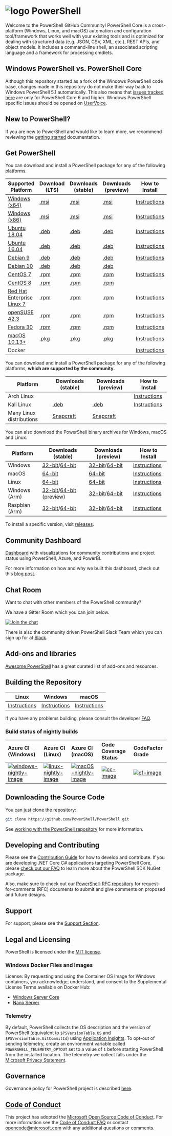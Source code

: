 # ![logo][] PowerShell

Welcome to the PowerShell GitHub Community!
PowerShell Core is a cross-platform (Windows, Linux, and macOS) automation and configuration tool/framework that works well with your existing tools and is optimized
for dealing with structured data (e.g. JSON, CSV, XML, etc.), REST APIs, and object models.
It includes a command-line shell, an associated scripting language and a framework for processing cmdlets.

[logo]: https://raw.githubusercontent.com/PowerShell/PowerShell/master/assets/ps_black_64.svg?sanitize=true

## Windows PowerShell vs. PowerShell Core

Although this repository started as a fork of the Windows PowerShell code base, changes made in this repository do not make their way back to Windows PowerShell 5.1 automatically.
This also means that [issues tracked here][issues] are only for PowerShell Core 6 and higher.
Windows PowerShell specific issues should be opened on [UserVoice][].

[issues]: https://github.com/PowerShell/PowerShell/issues
[UserVoice]: https://windowsserver.uservoice.com/forums/301869-powershell

## New to PowerShell?

If you are new to PowerShell and would like to learn more, we recommend reviewing the [getting started][] documentation.

[getting started]: https://github.com/PowerShell/PowerShell/tree/master/docs/learning-powershell

## Get PowerShell

You can download and install a PowerShell package for any of the following platforms.

| Supported Platform                         | Download (LTS)          | Downloads (stable)      | Downloads (preview)   | How to Install                |
| -------------------------------------------| ------------------------| ------------------------| ----------------------| ------------------------------|
| [Windows (x64)][corefx-win]                | [.msi][rl-windows-64]   | [.msi][rl-windows-64]   | [.msi][pv-windows-64] | [Instructions][in-windows]    |
| [Windows (x86)][corefx-win]                | [.msi][rl-windows-86]   | [.msi][rl-windows-86]   | [.msi][pv-windows-86] | [Instructions][in-windows]    |
| [Ubuntu 18.04][corefx-linux]               | [.deb][lts-ubuntu18]    | [.deb][rl-ubuntu18]     | [.deb][pv-ubuntu18]   | [Instructions][in-ubuntu18]   |
| [Ubuntu 16.04][corefx-linux]               | [.deb][lts-ubuntu16]    | [.deb][rl-ubuntu16]     | [.deb][pv-ubuntu16]   | [Instructions][in-ubuntu16]   |
| [Debian 9][corefx-linux]                   | [.deb][lts-debian9]     | [.deb][rl-debian9]      | [.deb][pv-debian9]    | [Instructions][in-deb9]       |
| [Debian 10][corefx-linux]                  | [.deb][lts-debian10]    | [.deb][rl-debian10]     | [.deb][pv-debian10]   |                               |
| [CentOS 7][corefx-linux]                   | [.rpm][lts-centos]      | [.rpm][rl-centos]       | [.rpm][pv-centos]     | [Instructions][in-centos]     |
| [CentOS 8][corefx-linux]                   | [.rpm][lts-centos8]     | [.rpm][rl-centos8]      | [.rpm][pv-centos8]    |                               |
| [Red Hat Enterprise Linux 7][corefx-linux] | [.rpm][lts-centos]      | [.rpm][rl-centos]       | [.rpm][pv-centos]     | [Instructions][in-rhel7]      |
| [openSUSE 42.3][corefx-linux]              | [.rpm][lts-centos]      | [.rpm][rl-centos]       | [.rpm][pv-centos]     | [Instructions][in-opensuse]   |
| [Fedora 30][corefx-linux]                  | [.rpm][lts-centos]      | [.rpm][rl-centos]       | [.rpm][pv-centos]     | [Instructions][in-fedora]     |
| [macOS 10.13+][corefx-macos]               | [.pkg][lts-macos]       | [.pkg][rl-macos]        | [.pkg][pv-macos]      | [Instructions][in-macos]      |
| Docker                                     |                         |                         |                       | [Instructions][in-docker]     |

You can download and install a PowerShell package for any of the following platforms, **which are supported by the community.**

| Platform                 | Downloads (stable)      | Downloads (preview)           | How to Install                |
| -------------------------| ------------------------| ----------------------------- | ------------------------------|
| Arch Linux               |                         |                               | [Instructions][in-archlinux]  |
| Kali Linux               | [.deb][rl-ubuntu16]     | [.deb][pv-ubuntu16]           | [Instructions][in-kali]       |
| Many Linux distributions | [Snapcraft][rl-snap]    | [Snapcraft][pv-snap]          |                               |

You can also download the PowerShell binary archives for Windows, macOS and Linux.

| Platform       | Downloads (stable)                                  | Downloads (preview)                             | How to Install                                 |
| ---------------| --------------------------------------------------- | ------------------------------------------------| -----------------------------------------------|
| Windows        | [32-bit][rl-winx86-zip]/[64-bit][rl-winx64-zip]     | [32-bit][pv-winx86-zip]/[64-bit][pv-winx64-zip] | [Instructions][in-windows-zip]                 |
| macOS          | [64-bit][rl-macos-tar]                              | [64-bit][pv-macos-tar]                          | [Instructions][in-tar-macos]                   |
| Linux          | [64-bit][rl-linux-tar]                              | [64-bit][pv-linux-tar]                          | [Instructions][in-tar-linux]                   |
| Windows (Arm)  | [32-bit][rl-winarm]/[64-bit][rl-winarm64] (preview) | [32-bit][pv-winarm]/[64-bit][pv-winarm64]       | [Instructions][in-arm]                         |
| Raspbian (Arm) | [32-bit][rl-arm32]/[64-bit][rl-arm64]               | [32-bit][pv-arm32]/[64-bit][pv-arm64]           | [Instructions][in-raspbian]                    |

[lts-ubuntu18]: https://github.com/PowerShell/PowerShell/releases/download/v7.0.1/powershell-lts_7.0.1-1.ubuntu.18.04_amd64.deb
[lts-ubuntu16]: https://github.com/PowerShell/PowerShell/releases/download/v7.0.1/powershell-lts_7.0.1-1.ubuntu.16.04_amd64.deb
[lts-debian9]: https://github.com/PowerShell/PowerShell/releases/download/v7.0.1/powershell-lts_7.0.1-1.debian.9_amd64.deb
[lts-debian10]: https://github.com/PowerShell/PowerShell/releases/download/v7.0.1/powershell-lts_7.0.1-1.debian.10_amd64.deb
[lts-centos]: https://github.com/PowerShell/PowerShell/releases/download/v7.0.1/powershell-lts-7.0.1-1.rhel.7.x86_64.rpm
[lts-centos8]: https://github.com/PowerShell/PowerShell/releases/download/v7.0.1/powershell-lts-7.0.1-1.centos.8.x86_64.rpm
[lts-macos]: https://github.com/PowerShell/PowerShell/releases/download/v7.0.1/powershell-lts-7.0.1-osx-x64.pkg

[rl-windows-64]: https://github.com/PowerShell/PowerShell/releases/download/v7.0.1/PowerShell-7.0.1-win-x64.msi
[rl-windows-86]: https://github.com/PowerShell/PowerShell/releases/download/v7.0.1/PowerShell-7.0.1-win-x86.msi
[rl-ubuntu18]: https://github.com/PowerShell/PowerShell/releases/download/v7.0.1/powershell_7.0.1-1.ubuntu.18.04_amd64.deb
[rl-ubuntu16]: https://github.com/PowerShell/PowerShell/releases/download/v7.0.1/powershell_7.0.1-1.ubuntu.16.04_amd64.deb
[rl-debian9]: https://github.com/PowerShell/PowerShell/releases/download/v7.0.1/powershell_7.0.1-1.debian.9_amd64.deb
[rl-debian10]: https://github.com/PowerShell/PowerShell/releases/download/v7.0.1/powershell_7.0.1-1.debian.10_amd64.deb
[rl-centos]: https://github.com/PowerShell/PowerShell/releases/download/v7.0.1/powershell-7.0.1-1.rhel.7.x86_64.rpm
[rl-centos8]: https://github.com/PowerShell/PowerShell/releases/download/v7.0.1/powershell-7.0.1-1.centos.8.x86_64.rpm
[rl-macos]: https://github.com/PowerShell/PowerShell/releases/download/v7.0.1/powershell-7.0.1-osx-x64.pkg
[rl-winarm]: https://github.com/PowerShell/PowerShell/releases/download/v7.0.1/PowerShell-7.0.1-win-arm32.zip
[rl-winarm64]: https://github.com/PowerShell/PowerShell/releases/download/v7.0.1/PowerShell-7.0.1-win-arm64.zip
[rl-winx86-zip]: https://github.com/PowerShell/PowerShell/releases/download/v7.0.1/PowerShell-7.0.1-win-x86.zip
[rl-winx64-zip]: https://github.com/PowerShell/PowerShell/releases/download/v7.0.1/PowerShell-7.0.1-win-x64.zip
[rl-macos-tar]: https://github.com/PowerShell/PowerShell/releases/download/v7.0.1/powershell-7.0.1-osx-x64.tar.gz
[rl-linux-tar]: https://github.com/PowerShell/PowerShell/releases/download/v7.0.1/powershell-7.0.1-linux-x64.tar.gz
[rl-arm32]: https://github.com/PowerShell/PowerShell/releases/download/v7.0.1/powershell-7.0.1-linux-arm32.tar.gz
[rl-arm64]: https://github.com/PowerShell/PowerShell/releases/download/v7.0.1/powershell-7.0.1-linux-arm64.tar.gz
[rl-snap]: https://snapcraft.io/powershell

[pv-windows-64]: https://github.com/PowerShell/PowerShell/releases/download/v7.1.0-preview.2/PowerShell-7.1.0-preview.2-win-x64.msi
[pv-windows-86]: https://github.com/PowerShell/PowerShell/releases/download/v7.1.0-preview.2/PowerShell-7.1.0-preview.2-win-x86.msi
[pv-ubuntu18]: https://github.com/PowerShell/PowerShell/releases/download/v7.1.0-preview.2/powershell-preview_7.1.0-preview.2-1.ubuntu.18.04_amd64.deb
[pv-ubuntu16]: https://github.com/PowerShell/PowerShell/releases/download/v7.1.0-preview.2/powershell-preview_7.1.0-preview.2-1.ubuntu.16.04_amd64.deb
[pv-debian9]: https://github.com/PowerShell/PowerShell/releases/download/v7.1.0-preview.2/powershell-preview_7.1.0-preview.2-1.debian.9_amd64.deb
[pv-debian10]: https://github.com/PowerShell/PowerShell/releases/download/v7.1.0-preview.2/powershell-preview_7.1.0-preview.2-1.debian.10_amd64.deb
[pv-centos]: https://github.com/PowerShell/PowerShell/releases/download/v7.1.0-preview.2/powershell-preview-7.1.0_preview.2-1.rhel.7.x86_64.rpm
[pv-centos8]: https://github.com/PowerShell/PowerShell/releases/download/v7.1.0-preview.2/powershell-preview-7.1.0_preview.2-1.centos.8.x86_64.rpm
[pv-macos]: https://github.com/PowerShell/PowerShell/releases/download/v7.1.0-preview.2/powershell-7.1.0-preview.2-osx-x64.pkg
[pv-winarm]: https://github.com/PowerShell/PowerShell/releases/download/v7.1.0-preview.2/PowerShell-7.1.0-preview.2-win-arm32.zip
[pv-winarm64]: https://github.com/PowerShell/PowerShell/releases/download/v7.1.0-preview.2/PowerShell-7.1.0-preview.2-win-arm64.zip
[pv-winx86-zip]: https://github.com/PowerShell/PowerShell/releases/download/v7.1.0-preview.2/PowerShell-7.1.0-preview.2-win-x86.zip
[pv-winx64-zip]: https://github.com/PowerShell/PowerShell/releases/download/v7.1.0-preview.2/PowerShell-7.1.0-preview.2-win-x64.zip
[pv-macos-tar]: https://github.com/PowerShell/PowerShell/releases/download/v7.1.0-preview.2/powershell-7.1.0-preview.2-osx-x64.tar.gz
[pv-linux-tar]: https://github.com/PowerShell/PowerShell/releases/download/v7.1.0-preview.2/powershell-7.1.0-preview.2-linux-x64.tar.gz
[pv-arm32]: https://github.com/PowerShell/PowerShell/releases/download/v7.1.0-preview.2/powershell-7.1.0-preview.2-linux-arm32.tar.gz
[pv-arm64]: https://github.com/PowerShell/PowerShell/releases/download/v7.1.0-preview.2/powershell-7.1.0-preview.2-linux-arm64.tar.gz
[pv-snap]: https://snapcraft.io/powershell-preview

[in-windows]: https://docs.microsoft.com/powershell/scripting/install/installing-powershell-core-on-windows
[in-ubuntu16]: https://docs.microsoft.com/powershell/scripting/install/installing-powershell-core-on-linux#ubuntu-1604
[in-ubuntu18]: https://docs.microsoft.com/powershell/scripting/install/installing-powershell-core-on-linux#ubuntu-1804
[in-deb9]: https://docs.microsoft.com/powershell/scripting/install/installing-powershell-core-on-linux#debian-9
[in-centos]: https://docs.microsoft.com/powershell/scripting/install/installing-powershell-core-on-linux#centos-7
[in-rhel7]: https://docs.microsoft.com/powershell/scripting/install/installing-powershell-core-on-linux#red-hat-enterprise-linux-rhel-7
[in-opensuse]: https://docs.microsoft.com/powershell/scripting/install/installing-powershell-core-on-linux#opensuse
[in-fedora]: https://docs.microsoft.com/powershell/scripting/install/installing-powershell-core-on-linux#fedora
[in-archlinux]: https://docs.microsoft.com/powershell/scripting/install/installing-powershell-core-on-linux#arch-linux
[in-macos]: https://docs.microsoft.com/powershell/scripting/install/installing-powershell-core-on-macos
[in-docker]: https://github.com/PowerShell/PowerShell-Docker
[in-kali]: https://docs.microsoft.com/powershell/scripting/install/installing-powershell-core-on-linux#kali
[in-windows-zip]: https://docs.microsoft.com/powershell/scripting/install/installing-powershell-core-on-windows#zip
[in-tar-linux]: https://docs.microsoft.com/powershell/scripting/install/installing-powershell-core-on-linux#binary-archives
[in-tar-macos]: https://docs.microsoft.com/powershell/scripting/install/installing-powershell-core-on-macos#binary-archives
[in-raspbian]: https://docs.microsoft.com/powershell/scripting/install/installing-powershell-core-on-linux#raspbian
[in-arm]: https://docs.microsoft.com/powershell/scripting/install/powershell-core-on-arm
[corefx-win]:https://github.com/dotnet/core/blob/master/release-notes/3.0/3.0-supported-os.md#windows
[corefx-linux]:https://github.com/dotnet/core/blob/master/release-notes/3.0/3.0-supported-os.md#linux
[corefx-macos]:https://github.com/dotnet/core/blob/master/release-notes/3.0/3.0-supported-os.md#macos

To install a specific version, visit [releases](https://github.com/PowerShell/PowerShell/releases).

## Community Dashboard

[Dashboard](https://aka.ms/psgithubbi) with visualizations for community contributions and project status using PowerShell, Azure, and PowerBI.

For more information on how and why we built this dashboard, check out this [blog post](https://devblogs.microsoft.com/powershell/powershell-open-source-community-dashboard/).

## Chat Room

Want to chat with other members of the PowerShell community?

We have a Gitter Room which you can join below.

[![Join the chat](https://img.shields.io/static/v1.svg?label=chat&message=on%20gitter&color=informational&logo=gitter)](https://gitter.im/PowerShell/PowerShell?utm_source=badge&utm_medium=badge&utm_campaign=pr-badge&utm_content=badge)

There is also the community driven PowerShell Slack Team which you can sign up for at [Slack].

[Slack]: http://slack.poshcode.org

## Add-ons and libraries

[Awesome PowerShell](https://github.com/janikvonrotz/awesome-powershell) has a great curated list of add-ons and resources.

## Building the Repository

| Linux                    | Windows                    | macOS                   |
|--------------------------|----------------------------|------------------------|
| [Instructions][bd-linux] | [Instructions][bd-windows] | [Instructions][bd-macOS] |

If you have any problems building, please consult the developer [FAQ][].

### Build status of nightly builds

| Azure CI (Windows)                       | Azure CI (Linux)                               | Azure CI (macOS)                               | Code Coverage Status     | CodeFactor Grade         |
|:-----------------------------------------|:-----------------------------------------------|:-----------------------------------------------|:-------------------------|:-------------------------|
| [![windows-nightly-image][]][windows-nightly-site] | [![linux-nightly-image][]][linux-nightly-site] | [![macOS-nightly-image][]][macos-nightly-site] | [![cc-image][]][cc-site] | [![cf-image][]][cf-site] |

[bd-linux]: https://github.com/PowerShell/PowerShell/tree/master/docs/building/linux.md
[bd-windows]: https://github.com/PowerShell/PowerShell/tree/master/docs/building/windows-core.md
[bd-macOS]: https://github.com/PowerShell/PowerShell/tree/master/docs/building/macos.md

[FAQ]: https://github.com/PowerShell/PowerShell/tree/master/docs/FAQ.md

[windows-nightly-site]: https://powershell.visualstudio.com/PowerShell/_build/latest?definitionId=32
[linux-nightly-site]: https://powershell.visualstudio.com/PowerShell/_build?definitionId=23
[macos-nightly-site]: https://powershell.visualstudio.com/PowerShell/_build?definitionId=24
[windows-nightly-image]: https://powershell.visualstudio.com/PowerShell/_apis/build/status/PowerShell-CI-Windows-daily
[linux-nightly-image]: https://powershell.visualstudio.com/PowerShell/_apis/build/status/PowerShell-CI-linux-daily?branchName=master
[macOS-nightly-image]: https://powershell.visualstudio.com/PowerShell/_apis/build/status/PowerShell-CI-macos-daily?branchName=master
[cc-site]: https://codecov.io/gh/PowerShell/PowerShell
[cc-image]: https://codecov.io/gh/PowerShell/PowerShell/branch/master/graph/badge.svg
[cf-site]: https://www.codefactor.io/repository/github/powershell/powershell
[cf-image]: https://www.codefactor.io/repository/github/powershell/powershell/badge

## Downloading the Source Code

You can just clone the repository:

```sh
git clone https://github.com/PowerShell/PowerShell.git
```

See [working with the PowerShell repository](https://github.com/PowerShell/PowerShell/tree/master/docs/git) for more information.

## Developing and Contributing

Please see the [Contribution Guide][] for how to develop and contribute.
If you are developing .NET Core C# applications targeting PowerShell Core, please [check out our FAQ][] to learn more about the PowerShell SDK NuGet package.

Also, make sure to check out our [PowerShell-RFC repository](https://github.com/powershell/powershell-rfc) for request-for-comments (RFC) documents to submit and give comments on proposed and future designs.

[Contribution Guide]: https://github.com/PowerShell/PowerShell/blob/master/.github/CONTRIBUTING.md
[check out our FAQ]: https://github.com/PowerShell/PowerShell/tree/master/docs/FAQ.md#where-do-i-get-the-powershell-core-sdk-package

## Support

For support, please see the [Support Section][].

[Support Section]: https://github.com/PowerShell/PowerShell/tree/master/.github/SUPPORT.md

## Legal and Licensing

PowerShell is licensed under the [MIT license][].

[MIT license]: https://github.com/PowerShell/PowerShell/tree/master/LICENSE.txt

### Windows Docker Files and Images

License: By requesting and using the Container OS Image for Windows containers, you acknowledge, understand, and consent to the Supplemental License Terms available on Docker Hub:

- [Windows Server Core](https://hub.docker.com/r/microsoft/windowsservercore/)
- [Nano Server](https://hub.docker.com/r/microsoft/nanoserver/)

### Telemetry

By default, PowerShell collects the OS description and the version of PowerShell (equivalent to `$PSVersionTable.OS` and `$PSVersionTable.GitCommitId`) using [Application Insights](https://azure.microsoft.com/services/application-insights/).
To opt-out of sending telemetry, create an environment variable called `POWERSHELL_TELEMETRY_OPTOUT` set to a value of `1` before starting PowerShell from the installed location.
The telemetry we collect falls under the [Microsoft Privacy Statement](https://privacy.microsoft.com/privacystatement/).

## Governance

Governance policy for PowerShell project is described [here][].

[here]: https://github.com/PowerShell/PowerShell/blob/master/docs/community/governance.md

## [Code of Conduct][conduct-md]

This project has adopted the [Microsoft Open Source Code of Conduct][conduct-code].
For more information see the [Code of Conduct FAQ][conduct-FAQ] or contact [opencode@microsoft.com][conduct-email] with any additional questions or comments.

[conduct-code]: https://opensource.microsoft.com/codeofconduct/
[conduct-FAQ]: https://opensource.microsoft.com/codeofconduct/faq/
[conduct-email]: mailto:opencode@microsoft.com
[conduct-md]: https://github.com/PowerShell/PowerShell/tree/master/CODE_OF_CONDUCT.md
